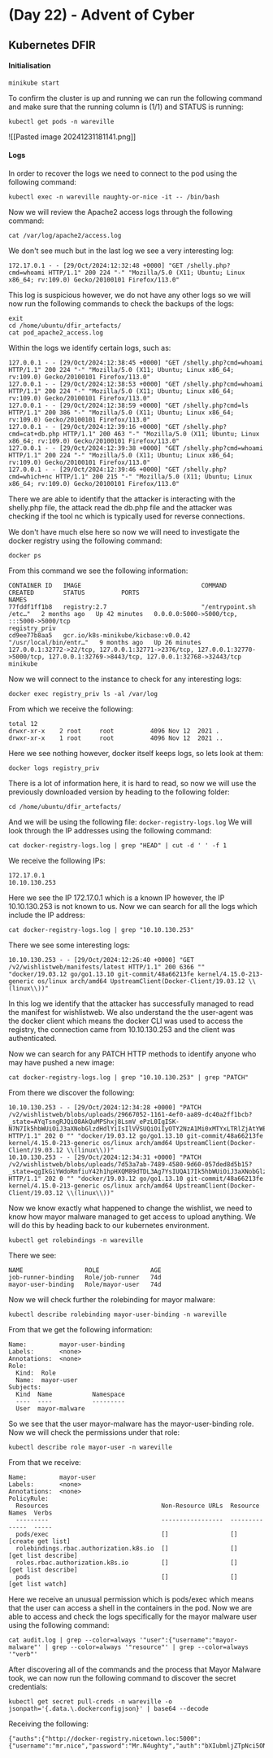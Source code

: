 # (Day 22) - Advent of Cyber

## Kubernetes DFIR

#### Initialisation

```
minikube start
```

To confirm the cluster is up and running we can run the following command and make sure that the running column is (1/1) and STATUS is running:

```
kubectl get pods -n wareville
```

![[Pasted image 20241231181141.png]]

#### Logs

In order to recover the logs we need to connect to the pod using the following command:

```
kubectl exec -n wareville naughty-or-nice -it -- /bin/bash
```

Now we will review the Apache2 access logs through the following command:

```
cat /var/log/apache2/access.log
```

We don't see much but in the last log we see a very interesting log:

```
172.17.0.1 - - [29/Oct/2024:12:32:48 +0000] "GET /shelly.php?cmd=whoami HTTP/1.1" 200 224 "-" "Mozilla/5.0 (X11; Ubuntu; Linux x86_64; rv:109.0) Gecko/20100101 Firefox/113.0"
```

This log is suspicious however, we do not have any other logs so we will now run the following commands to check the backups of the logs:

```
exit
cd /home/ubuntu/dfir_artefacts/
cat pod_apache2_access.log
```

Within the logs we identify certain logs, such as:

```
127.0.0.1 - - [29/Oct/2024:12:38:45 +0000] "GET /shelly.php?cmd=whoami HTTP/1.1" 200 224 "-" "Mozilla/5.0 (X11; Ubuntu; Linux x86_64; rv:109.0) Gecko/20100101 Firefox/113.0"
127.0.0.1 - - [29/Oct/2024:12:38:53 +0000] "GET /shelly.php?cmd=whoami HTTP/1.1" 200 224 "-" "Mozilla/5.0 (X11; Ubuntu; Linux x86_64; rv:109.0) Gecko/20100101 Firefox/113.0"
127.0.0.1 - - [29/Oct/2024:12:38:59 +0000] "GET /shelly.php?cmd=ls HTTP/1.1" 200 386 "-" "Mozilla/5.0 (X11; Ubuntu; Linux x86_64; rv:109.0) Gecko/20100101 Firefox/113.0"
127.0.0.1 - - [29/Oct/2024:12:39:16 +0000] "GET /shelly.php?cmd=cat+db.php HTTP/1.1" 200 463 "-" "Mozilla/5.0 (X11; Ubuntu; Linux x86_64; rv:109.0) Gecko/20100101 Firefox/113.0"
127.0.0.1 - - [29/Oct/2024:12:39:38 +0000] "GET /shelly.php?cmd=whoami HTTP/1.1" 200 224 "-" "Mozilla/5.0 (X11; Ubuntu; Linux x86_64; rv:109.0) Gecko/20100101 Firefox/113.0"
127.0.0.1 - - [29/Oct/2024:12:39:46 +0000] "GET /shelly.php?cmd=which+nc HTTP/1.1" 200 215 "-" "Mozilla/5.0 (X11; Ubuntu; Linux x86_64; rv:109.0) Gecko/20100101 Firefox/113.0"
```

There we are able to identify that the attacker is interacting with the shelly.php file, the attack read the db.php file and the attacker was checking if the tool nc which is typically used for reverse connections.

We don't have much else here so now we will need to investigate the docker registry using the following command:

```
docker ps
```

From this command we see the following information:

```
CONTAINER ID   IMAGE                                 COMMAND                  CREATED        STATUS          PORTS                                                                                                                                  NAMES
77fddf1ff1b8   registry:2.7                          "/entrypoint.sh /etc…"   2 months ago   Up 42 minutes   0.0.0.0:5000->5000/tcp, :::5000->5000/tcp                                                                                              registry_priv
cd9ee77b8aa5   gcr.io/k8s-minikube/kicbase:v0.0.42   "/usr/local/bin/entr…"   9 months ago   Up 26 minutes   127.0.0.1:32772->22/tcp, 127.0.0.1:32771->2376/tcp, 127.0.0.1:32770->5000/tcp, 127.0.0.1:32769->8443/tcp, 127.0.0.1:32768->32443/tcp   minikube
```

Now we will connect to the instance to check for any interesting logs:

```
docker exec registry_priv ls -al /var/log
```

From which we receive the following:

```
total 12
drwxr-xr-x    2 root     root          4096 Nov 12  2021 .
drwxr-xr-x    1 root     root          4096 Nov 12  2021 ..
```

Here we see nothing however, docker itself keeps logs, so lets look at them:

```
docker logs registry_priv
```

There is a lot of information here, it is hard to read, so now we will use the previously downloaded version by heading to the following folder:

```
cd /home/ubuntu/dfir_artefacts/
```

And we will be using the following file: `docker-registry-logs.log`
We will look through the IP addresses using the following command:

```
cat docker-registry-logs.log | grep "HEAD" | cut -d ' ' -f 1
```

We receive the following IPs:

```
172.17.0.1
10.10.130.253
```

Here we see the IP 172.17.0.1 which is a known IP however, the IP 10.10.130.253 is not known to us.
Now we can search for all the logs which include the IP address:

```
cat docker-registry-logs.log | grep "10.10.130.253"
```

There we see some interesting logs:

```
10.10.130.253 - - [29/Oct/2024:12:26:40 +0000] "GET /v2/wishlistweb/manifests/latest HTTP/1.1" 200 6366 "" "docker/19.03.12 go/go1.13.10 git-commit/48a66213fe kernel/4.15.0-213-generic os/linux arch/amd64 UpstreamClient(Docker-Client/19.03.12 \\(linux\\))"
```

In this log we identify that the attacker has successfully managed to read the manifest for wishlistweb. We also understand the the user-agent was the docker client which means the docker CLI was used to access the registry, the connection came from 10.10.130.253 and the client was authenticated.

Now we can search for any PATCH HTTP methods to identify anyone who may have pushed a new image:

```
cat docker-registry-logs.log | grep "10.10.130.253" | grep "PATCH"
```

From there we discover the following:

```
10.10.130.253 - - [29/Oct/2024:12:34:28 +0000] "PATCH /v2/wishlistweb/blobs/uploads/29667052-1161-4ef0-aa89-dc40a2ff1bcb?_state=AYqTsngRJQiO8AkQuMPShxj8LsmV_ePzL0IgISK-N7N7Ik5hbWUiOiJ3aXNobGlzdHdlYiIsIlVVSUQiOiIyOTY2NzA1Mi0xMTYxLTRlZjAtYWE4OS1kYzQwYTJmZjFiY2IiLCJPZmZzZXQiOjAsIlN0YXJ0ZWRBdCI6IjIwMjQtMTAtMjlUMTI6MzQ6MjguNzA0Njc2NTM5WiJ9 HTTP/1.1" 202 0 "" "docker/19.03.12 go/go1.13.10 git-commit/48a66213fe kernel/4.15.0-213-generic os/linux arch/amd64 UpstreamClient(Docker-Client/19.03.12 \\(linux\\))"
10.10.130.253 - - [29/Oct/2024:12:34:31 +0000] "PATCH /v2/wishlistweb/blobs/uploads/7d53a7ab-7489-4580-9d60-057ded8d5b15?_state=qgIkGiYWdoRmfiuY42h1hpHXQM89dTDL3Ag7YsIUQA17Ik5hbWUiOiJ3aXNobGlzdHdlYiIsIlVVSUQiOiI3ZDUzYTdhYi03NDg5LTQ1ODAtOWQ2MC0wNTdkZWQ4ZDViMTUiLCJPZmZzZXQiOjAsIlN0YXJ0ZWRBdCI6IjIwMjQtMTAtMjlUMTI6MzQ6MzEuODEwNzI0NTQ1WiJ9 HTTP/1.1" 202 0 "" "docker/19.03.12 go/go1.13.10 git-commit/48a66213fe kernel/4.15.0-213-generic os/linux arch/amd64 UpstreamClient(Docker-Client/19.03.12 \\(linux\\))"
```

Now we know exactly what happened to change the wishlist, we need to know how mayor malware managed to get access to upload anything. We will do this by heading back to our kubernetes environment.

```
kubectl get rolebindings -n wareville
```

There we see:

```
NAME                 ROLE              AGE
job-runner-binding   Role/job-runner   74d
mayor-user-binding   Role/mayor-user   74d
```

Now we will check further the rolebinding for mayor malware:

```
kubectl describe rolebinding mayor-user-binding -n wareville
```

From that we get the following information:

```
Name:         mayor-user-binding
Labels:       <none>
Annotations:  <none>
Role:
  Kind:  Role
  Name:  mayor-user
Subjects:
  Kind  Name           Namespace
  ----  ----           ---------
  User  mayor-malware  
```

So we see that the user mayor-malware has the mayor-user-binding role. Now we will check the permissions under that role:

```
kubectl describe role mayor-user -n wareville
```

From that we receive:

```
Name:         mayor-user
Labels:       <none>
Annotations:  <none>
PolicyRule:
  Resources                               Non-Resource URLs  Resource Names  Verbs
  ---------                               -----------------  --------------  -----
  pods/exec                               []                 []              [create get list]
  rolebindings.rbac.authorization.k8s.io  []                 []              [get list describe]
  roles.rbac.authorization.k8s.io         []                 []              [get list describe]
  pods                                    []                 []              [get list watch]
```

Here we receive an unusual permission which is pods/exec which means that the user can access a shell in the containers in the pod.
Now we are able to access and check the logs specifically for the mayor malware user using the following command:

```
cat audit.log | grep --color=always '"user":{"username":"mayor-malware"' | grep --color=always '"resource"' | grep --color=always '"verb"'
```

After discovering all of the commands and the process that Mayor Malware took, we can now run the following command to discover the secret credentials:

```
kubectl get secret pull-creds -n wareville -o jsonpath='{.data.\.dockerconfigjson}' | base64 --decode
```

Receiving the following:

```
{"auths":{"http://docker-registry.nicetown.loc:5000":{"username":"mr.nice","password":"Mr.N4ughty","auth":"bXIubmljZTpNci5ONHVnaHR5"}}}
```